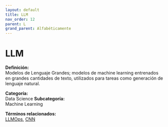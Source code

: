 ```yaml
---
layout: default
title: LLM
nav_order: 12
parent: L
grand_parent: Alfabéticamente
---
```


# LLM

**Definición:**  
Modelos de Lenguaje Grandes; modelos de machine learning entrenados en grandes cantidades de texto, utilizados para tareas como generación de lenguaje natural.

**Categoría:**  
Data Science 
**Subcategoría:**  
Machine Learning

**Términos relacionados:**  
[LLMOps](https://maleniski.github.io/diccionario-angl-tec-mx/docs/alfabeticamente/L/llmops.html), [CNN](https://maleniski.github.io/diccionario-angl-tec-mx/docs/alfabeticamente/C/cnn.html)
